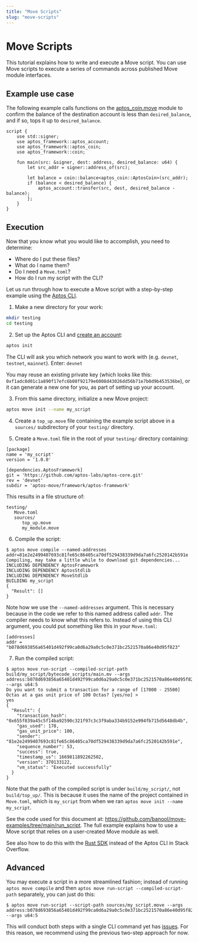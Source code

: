 ```yaml
---
title: "Move Scripts"
slug: "move-scripts"
---
```


# Move Scripts

This tutorial explains how to write and execute a Move script. You can use Move scripts to execute a series of commands across published Move module interfaces.

## Example use case

The following example calls functions on the [aptos_coin.move](https://github.com/aptos-labs/aptos-core/blob/main/aptos-move/framework/aptos-framework/sources/aptos_coin.move) module to confirm the balance of the destination account is less than `desired_balance`, and if so, tops it up to `desired_balance`.

```move
script {
    use std::signer;
    use aptos_framework::aptos_account;
    use aptos_framework::aptos_coin;
    use aptos_framework::coin;

    fun main(src: &signer, dest: address, desired_balance: u64) {
        let src_addr = signer::address_of(src);

        let balance = coin::balance<aptos_coin::AptosCoin>(src_addr);
        if (balance < desired_balance) {
            aptos_account::transfer(src, dest, desired_balance - balance);
        };
    }
}
```

## Execution

Now that you know what you would like to accomplish, you need to determine:

- Where do I put these files?
- What do I name them?
- Do I need a `Move.toml`?
- How do I run my script with the CLI?

Let us run through how to execute a Move script with a step-by-step example using the [Aptos CLI](../../cli-tools/aptos-cli-tool/use-aptos-cli.md).

1. Make a new directory for your work:
```sh
mkdir testing
cd testing
```

2. Set up the Aptos CLI and [create an account](../get-test-funds.md#create-an-aptos-account):
```sh
aptos init
```
The CLI will ask you which network you want to work with (e.g. `devnet`, `testnet`, `mainnet`). Enter: `devnet`

You may reuse an existing private key (which looks like this: `0xf1adc8d01c1a890f17efc6b08f92179e6008d43026dd56b71e7b0d9b453536be`), or it can generate a new one for you, as part of setting up your account.

3. From this same directory, initialize a new Move project:
```sh
aptos move init --name my_script
```

4. Create a `top_up.move` file containing the example script above in a `sources/` subdirectory of your `testing/` directory.

5. Create a `Move.toml` file in the root of your `testing/` directory containing:

```
[package]
name = 'my_script'
version = '1.0.0'

[dependencies.AptosFramework]
git = 'https://github.com/aptos-labs/aptos-core.git'
rev = 'devnet'
subdir = 'aptos-move/framework/aptos-framework'
```

This results in a file structure of:
```
testing/
   Move.toml
   sources/
      top_up.move
      my_module.move
```

6. Compile the script:
```
$ aptos move compile --named-addresses addr=81e2e2499407693c81fe65c86405ca70df529438339d9da7a6fc2520142b591e
Compiling, may take a little while to download git dependencies...
INCLUDING DEPENDENCY AptosFramework
INCLUDING DEPENDENCY AptosStdlib
INCLUDING DEPENDENCY MoveStdlib
BUILDING my_script
{
  "Result": []
}
```
Note how we use the `--named-addresses` argument. This is necessary because in the code we refer to this named address called `addr`. The compiler needs to know what this refers to. Instead of using this CLI argument, you could put something like this in your `Move.toml`:
```
[addresses]
addr = "b078d693856a65401d492f99ca0d6a29a0c5c0e371bc2521570a86e40d95f823"
```

7. Run the compiled script:
```
$ aptos move run-script --compiled-script-path build/my_script/bytecode_scripts/main.mv --args address:b078d693856a65401d492f99ca0d6a29a0c5c0e371bc2521570a86e40d95f823 --args u64:5
Do you want to submit a transaction for a range of [17000 - 25500] Octas at a gas unit price of 100 Octas? [yes/no] >
yes
{
  "Result": {
    "transaction_hash": "0x655f839a45c5f14ba92590c321f97c3c3f9aba334b9152e994fb715d5648db4b",
    "gas_used": 178,
    "gas_unit_price": 100,
    "sender": "81e2e2499407693c81fe65c86405ca70df529438339d9da7a6fc2520142b591e",
    "sequence_number": 53,
    "success": true,
    "timestamp_us": 1669811892262502,
    "version": 370133122,
    "vm_status": "Executed successfully"
  }
}
```

Note that the path of the compiled script is under `build/my_script/`, not `build/top_up/`. This is because it uses the name of the project contained in `Move.toml`, which is `my_script` from when we ran `aptos move init --name my_script`.

See the code used for this document at: https://github.com/banool/move-examples/tree/main/run_script. The full example explains how to use a Move script that relies on a user-created Move module as well.

See also how to do this with the [Rust SDK](https://stackoverflow.com/questions/74452702/how-do-i-execute-a-move-script-on-aptos-using-the-rust-sdk) instead of the Aptos CLI in Stack Overflow.

## Advanced

You may execute a script in a more streamlined fashion; instead of running `aptos move compile` and then `aptos move run-script --compiled-script-path` separately, you can just do this:
```
$ aptos move run-script --script-path sources/my_script.move --args address:b078d693856a65401d492f99ca0d6a29a0c5c0e371bc2521570a86e40d95f823 --args u64:5
```
This will conduct both steps with a single CLI command yet has [issues](https://github.com/aptos-labs/aptos-core/issues/5733). For this reason, we recommend using the previous two-step approach for now.
